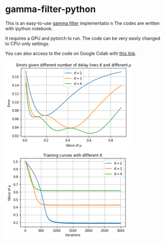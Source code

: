 # gamma-filter-python
This is an easy-to-use [gamma filter](http://www.cnel.ufl.edu/courses/EEL6502/principe_gamma_1993.pdf) implementatio
n
The codes are written with ipython notebook.

It requires a GPU and pytorch to run. The code can be very easily changed to CPU-only settings.

You can also access to the code on Google Colab with [this link](https://colab.research.google.com/drive/1oZqlz9TRRHufX-UPs7zynbVNVvyn4YhB?usp=sharing).

![Optimal $\mu$](/optimal_mu.png?raw=true "Optimal $\mu$") ![Training curves](/training_curves.png?raw=true "Training curves")
